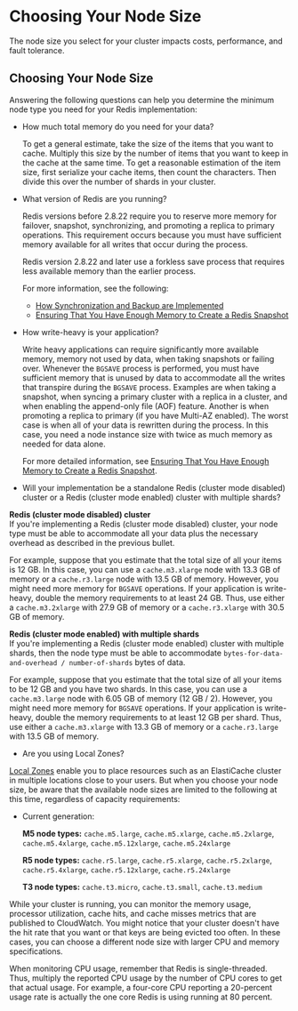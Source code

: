 # Choosing Your Node Size<a name="nodes-select-size"></a>

The node size you select for your cluster impacts costs, performance, and fault tolerance\. 

## Choosing Your Node Size<a name="CacheNodes.SelectSize"></a>

Answering the following questions can help you determine the minimum node type you need for your Redis implementation:
+ How much total memory do you need for your data?

  To get a general estimate, take the size of the items that you want to cache\. Multiply this size by the number of items that you want to keep in the cache at the same time\. To get a reasonable estimation of the item size, first serialize your cache items, then count the characters\. Then divide this over the number of shards in your cluster\.
+ What version of Redis are you running?

  Redis versions before 2\.8\.22 require you to reserve more memory for failover, snapshot, synchronizing, and promoting a replica to primary operations\. This requirement occurs because you must have sufficient memory available for all writes that occur during the process\. 

  Redis version 2\.8\.22 and later use a forkless save process that requires less available memory than the earlier process\.

  For more information, see the following:
  + [How Synchronization and Backup are Implemented](Replication.Redis.Versions.md)
  + [Ensuring That You Have Enough Memory to Create a Redis Snapshot](BestPractices.BGSAVE.md)
+ How write\-heavy is your application?

  Write heavy applications can require significantly more available memory, memory not used by data, when taking snapshots or failing over\. Whenever the `BGSAVE` process is performed, you must have sufficient memory that is unused by data to accommodate all the writes that transpire during the `BGSAVE` process\. Examples are when taking a snapshot, when syncing a primary cluster with a replica in a cluster, and when enabling the append\-only file \(AOF\) feature\. Another is when promoting a replica to primary \(if you have Multi\-AZ enabled\)\. The worst case is when all of your data is rewritten during the process\. In this case, you need a node instance size with twice as much memory as needed for data alone\.

  For more detailed information, see [Ensuring That You Have Enough Memory to Create a Redis Snapshot](BestPractices.BGSAVE.md)\.
+ Will your implementation be a standalone Redis \(cluster mode disabled\) cluster or a Redis \(cluster mode enabled\) cluster with multiple shards?

**Redis \(cluster mode disabled\) cluster**  
If you're implementing a Redis \(cluster mode disabled\) cluster, your node type must be able to accommodate all your data plus the necessary overhead as described in the previous bullet\.

  For example, suppose that you estimate that the total size of all your items is 12 GB\. In this case, you can use a `cache.m3.xlarge` node with 13\.3 GB of memory or a `cache.r3.large` node with 13\.5 GB of memory\. However, you might need more memory for `BGSAVE` operations\. If your application is write\-heavy, double the memory requirements to at least 24 GB\. Thus, use either a `cache.m3.2xlarge` with 27\.9 GB of memory or a `cache.r3.xlarge` with 30\.5 GB of memory\.

**Redis \(cluster mode enabled\) with multiple shards**  
If you're implementing a Redis \(cluster mode enabled\) cluster with multiple shards, then the node type must be able to accommodate `bytes-for-data-and-overhead / number-of-shards` bytes of data\.

  For example, suppose that you estimate that the total size of all your items to be 12 GB and you have two shards\. In this case, you can use a `cache.m3.large` node with 6\.05 GB of memory \(12 GB / 2\)\. However, you might need more memory for `BGSAVE` operations\. If your application is write\-heavy, double the memory requirements to at least 12 GB per shard\. Thus, use either a `cache.m3.xlarge` with 13\.3 GB of memory or a `cache.r3.large` with 13\.5 GB of memory\.
+ Are you using Local Zones?

[Local Zones](https://docs.aws.amazon.com/AmazonElastiCache/latest/red-ug/Local_zones.html) enable you to place resources such as an ElastiCache cluster in multiple locations close to your users\. But when you choose your node size, be aware that the available node sizes are limited to the following at this time, regardless of capacity requirements:
  + Current generation: 

    **M5 node types:** `cache.m5.large`, `cache.m5.xlarge`, `cache.m5.2xlarge`, `cache.m5.4xlarge`, `cache.m5.12xlarge`, `cache.m5.24xlarge` 

    **R5 node types:** `cache.r5.large`, `cache.r5.xlarge`, `cache.r5.2xlarge`, `cache.r5.4xlarge`, `cache.r5.12xlarge`, `cache.r5.24xlarge`

    **T3 node types:** `cache.t3.micro`, `cache.t3.small`, `cache.t3.medium`

While your cluster is running, you can monitor the memory usage, processor utilization, cache hits, and cache misses metrics that are published to CloudWatch\. You might notice that your cluster doesn't have the hit rate that you want or that keys are being evicted too often\. In these cases, you can choose a different node size with larger CPU and memory specifications\.

When monitoring CPU usage, remember that Redis is single\-threaded\. Thus, multiply the reported CPU usage by the number of CPU cores to get that actual usage\. For example, a four\-core CPU reporting a 20\-percent usage rate is actually the one core Redis is using running at 80 percent\.